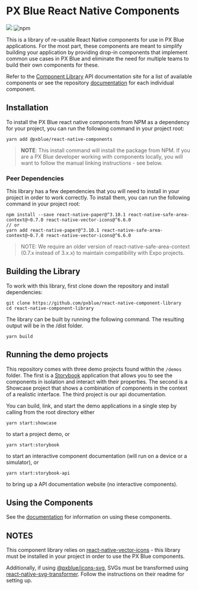 # PX Blue React Native Components

[![](https://img.shields.io/circleci/project/github/pxblue/react-native-component-library/master.svg?style=flat)](https://circleci.com/gh/pxblue/react-native-component-library/tree/master)
![npm](https://img.shields.io/npm/v/@pxblue/react-native-components?label=%40pxblue%2Freact-native-components)

This is a library of re-usable React Native components for use in PX Blue applications. For the most part, these components are meant to simplify building your application by providing drop-in components that implement common use cases in PX Blue and eliminate the need for multiple teams to build their own components for these.

Refer to the [Component Library](https://pxblue-components.github.io/react-native/?path=/story/intro-welcome--to-pxblue) API documentation site for a list of available components or see the repository [documentation](https://github.com/pxblue/react-native-component-library/tree/dev/docs) for each individual component.

## Installation

To install the PX Blue react native components from NPM as a dependency for your project, you can run the following command in your project root:

```
yarn add @pxblue/react-native-components
```

> **NOTE**: This install command will install the package from NPM. If you are a PX Blue developer working with components locally, you will want to follow the manual linking instructions - see below.

### Peer Dependencies
This library has a few dependencies that you will need to install in your project in order to work correctly. To install them, you can run the following command in your project root:

```shell
npm install --save react-native-paper@^3.10.1 react-native-safe-area-context@~0.7.0 react-native-vector-icons@^6.6.0
// or 
yarn add react-native-paper@^3.10.1 react-native-safe-area-context@~0.7.0 react-native-vector-icons@^6.6.0
```
> NOTE: We require an older version of react-native-safe-area-context (0.7.x instead of 3.x.x) to maintain compatibility with Expo projects.

## Building the Library

To work with this library, first clone down the repository and install dependencies:

```
git clone https://github.com/pxblue/react-native-component-library
cd react-native-component-library
```

The library can be built by running the following command. The resulting output will be in the /dist folder.

```
yarn build
```

## Running the demo projects

This repository comes with three demo projects found within the `/demos` folder.
The first is a [Storybook](https://storybook.js.org/) application that allows you to see the components in isolation and interact with their properties. The second is a Showcase project that shows a combination of components in the context of a realistic interface. The third project is our api documentation.

You can build, link, and start the demo applications in a single step by calling from the root directory either

```
yarn start:showcase
```

to start a project demo, or

```
yarn start:storybook
```

to start an interactive component documentation (will run on a device or a simulator), or

```
yarn start:storybook-api
```

to bring up a API documentation website (no interactive components).

## Using the Components

See the [documentation](https://github.com/pxblue/react-native-component-library/tree/dev/docs) for information on using these components.

## NOTES

This component library relies on [react-native-vector-icons](https://github.com/oblador/react-native-vector-icons) - this library must be installed in your project in order to use the PX Blue components.

Additionally, if using [@pxblue/icons-svg](https://github.com/pxblue/icons), SVGs must be transformed using [react-native-svg-transformer](https://github.com/kristerkari/react-native-svg-transformer). Follow the instructions on their readme for setting up.
